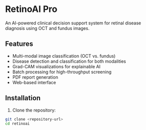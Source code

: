 # RetinoAI Pro

An AI-powered clinical decision support system for retinal disease diagnosis using OCT and fundus images.

## Features

- Multi-modal image classification (OCT vs. fundus)
- Disease detection and classification for both modalities
- Grad-CAM visualizations for explainable AI
- Batch processing for high-throughput screening
- PDF report generation
- Web-based interface

## Installation

1. Clone the repository:
```bash
git clone <repository-url>
cd retinoai